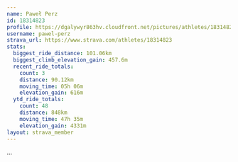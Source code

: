 ```yaml
---
name: Paweł Perz
id: 18314823
profile: https://dgalywyr863hv.cloudfront.net/pictures/athletes/18314823/5244308/1/large.jpg
username: pawel-perz
strava_url: https://www.strava.com/athletes/18314823
stats:
  biggest_ride_distance: 101.06km
  biggest_climb_elevation_gain: 457.6m
  recent_ride_totals:
    count: 3
    distance: 90.12km
    moving_time: 05h 06m
    elevation_gain: 616m
  ytd_ride_totals:
    count: 48
    distance: 848km
    moving_time: 47h 35m
    elevation_gain: 4331m
layout: strava_member
--- 
```

...
